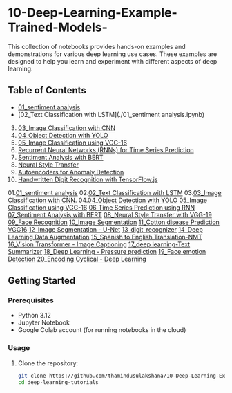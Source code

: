 # 10-Deep-Learning-Example-Trained-Models-
This collection of notebooks provides hands-on examples and demonstrations for various deep learning use cases. These examples are designed to help you learn and experiment with different aspects of deep learning.

## Table of Contents

- [01_sentiment analysis](https://github.com/ThaminduSulakshana/10-Deep-Learning-Example-Trained-Models-/blob/928a86b646788fb1d00cc86ce0ad812aa48e9040/01_sentiment%20analysis.ipynb)
- [02_Text Classification with LSTM](./01_sentiment analysis.ipynb)
3. [03_Image Classification with CNN](./03_object_detection_with_yolo.ipynb)
4. [04_Object Detection with YOLO](./04_transfer_learning_with_pretrained_models.ipynb)
5. [05_Image Classification using VGG-16](./05_gans.ipynb)
6. [Recurrent Neural Networks (RNNs) for Time Series Prediction](./06_rnn_time_series_prediction.ipynb)
7. [Sentiment Analysis with BERT](./07_sentiment_analysis_with_bert.ipynb)
8. [Neural Style Transfer](./08_neural_style_transfer.ipynb)
9. [Autoencoders for Anomaly Detection](./09_autoencoders_anomaly_detection.ipynb)
10. [Handwritten Digit Recognition with TensorFlow.js](./10_digit_recognition_with_tensorflowjs.ipynb)

   01.[01_sentiment analysis](https://github.com/ThaminduSulakshana/10-Deep-Learning-Example-Trained-Models-/blob/928a86b646788fb1d00cc86ce0ad812aa48e9040/01_sentiment%20analysis.ipynb)
   02.[02_Text Classification with LSTM](https://github.com/ThaminduSulakshana/10-Deep-Learning-Example-Trained-Models-/blob/main/02_Text%20Classification%20with%20LSTM.ipynb)
   03.[03_Image Classification with CNN](https://github.com/ThaminduSulakshana/10-Deep-Learning-Example-Trained-Models-/blob/main/03_Image%20Classification%20with%20CNN.ipynb).
   04.[04_Object Detection with YOLO](https://github.com/ThaminduSulakshana/10-Deep-Learning-Example-Trained-Models-/blob/main/04_Object%20Detection%20with%20YOLO.ipynb)
   [05_Image Classification using VGG-16](https://github.com/ThaminduSulakshana/10-Deep-Learning-Example-Trained-Models-/blob/main/05_Image%20Classification%20using%20VGG16.ipynb)
   [06_Time Series Prediction using RNN](https://github.com/ThaminduSulakshana/10-Deep-Learning-Example-Trained-Models-/blob/main/06_Time%20Series%20Prediction%20using%20RNN.ipynb)
   [07_Sentiment Analysis with BERT](https://github.com/ThaminduSulakshana/10-Deep-Learning-Example-Trained-Models-/blob/main/07_Sentiment%20Analysis%20with%20BERT.ipynb)
   [08_Neural Style Transfer with VGG-19](https://github.com/ThaminduSulakshana/10-Deep-Learning-Example-Trained-Models-/blob/main/08_Neural%20Style%20Transfer%20with%20VGG-19.ipynb)
   [09_Face Recognition](https://github.com/ThaminduSulakshana/10-Deep-Learning-Example-Trained-Models-/blob/main/09_Face%20Recognition.ipynb)
   [10_Image Segmentation](https://github.com/ThaminduSulakshana/10-Deep-Learning-Example-Trained-Models-/blob/main/10_Image%20Segmentation.ipynb)
   [11_Cotton disease Prediction VGG16](https://github.com/ThaminduSulakshana/20-Deep-Learning-Trained-Models-/blob/main/11_Cotton%20disease%20Prediction%20VGG16.ipynb)
   [12_Image Segmentation - U-Net](https://github.com/ThaminduSulakshana/20-Deep-Learning-Trained-Models-/blob/main/12_Image%20Segmentation%20-%20U-Net.ipynb)
   [13_digit_recognizer](https://github.com/ThaminduSulakshana/20-Deep-Learning-Trained-Models-/blob/main/13_digit_recognizer.ipynb)
   [14_Deep Learning Data Augmentation](https://github.com/ThaminduSulakshana/20-Deep-Learning-Trained-Models-/blob/main/14_Deep%20Learning%20Data%20Augmentation.ipynb)
   [15_Spanish to English Translation-NMT](https://github.com/ThaminduSulakshana/20-Deep-Learning-Trained-Models-/blob/main/15_Spanish%20to%20English%20Translation-NMT.ipynb)
   [16_Vision Transformer - Image Captioning](https://github.com/ThaminduSulakshana/20-Deep-Learning-Trained-Models-/blob/main/16_Vision%20Transformer%20-%20Image%20Captioning.ipynb)
   [17_deep learning-Text Summarizer](https://github.com/ThaminduSulakshana/20-Deep-Learning-Trained-Models-/blob/main/17_deep%20learning-Text%20Summarizer.ipynb)
   [18_Deep Learning - Pressure prediction](https://github.com/ThaminduSulakshana/20-Deep-Learning-Trained-Models-/blob/main/18_Deep%20Learning%20-%20Pressure%20prediction%20.ipynb)
   [19_Face emotion Detection](https://github.com/ThaminduSulakshana/20-Deep-Learning-Trained-Models-/blob/main/19_Face%20emotion%20Dectection.ipynb)
   [20_Encoding Cyclical - Deep Learning](https://github.com/ThaminduSulakshana/20-Deep-Learning-Trained-Models-/blob/main/20_Encoding%20Cyclical%20-%20Deep%20Learning.ipynb)

## Getting Started

### Prerequisites

- Python 3.12
- Jupyter Notebook
- Google Colab account (for running notebooks in the cloud)

### Usage

1. Clone the repository:

   ```bash
   git clone https://github.com/thamindusulakshana/10-Deep-Learning-Example-Trained-Models-.git
   cd deep-learning-tutorials
